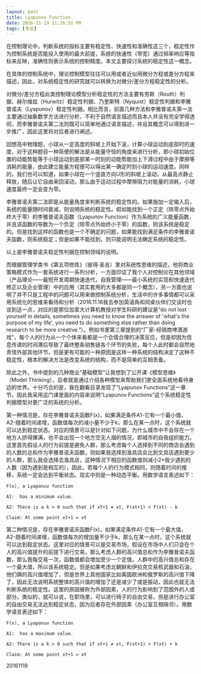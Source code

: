 ```yaml
---
layout: post
title: Lyapunov Function
date: 2016-11-19 11:26:51 PM 
tags: [专业]  
---
```


    

在控制理论中，判断系统的指标主要有稳定性、快速性和准确性这三个，稳定性作为控制系统是否能投入使用的最大前提，系统的快速性（带宽）通过频率响应等指标来反映，准确性则表示系统的控制精度。本文主要探讨系统的稳定性这一概念。

在具体的控制系统中，理论控制模型往往可以用或者近似用微分方程或差分方程来描述，因此，对系统稳定性的研究就可以转换为对微分/差分方程稳定性的分析。

对微分/差分方程此类控制理论模型分析稳定性的方法主要有劳斯（Routh）判据、赫尔维兹（Hurwitz）稳定性判据、乃奎斯特（Nyquist）稳定性判据和李雅普诺夫（Lyapunov）稳定性判据。相比而言，前面几种方法和李雅普诺夫第一法主要通过抽象数学方法进行分析，不利于自然语言描述而且本人并没有完全学得透彻，而李雅普诺夫第二法则既可以简单地通过语言描述，并且其概念可以得到进一步推广，因此这里将对后者进行阐述。

回想高中物理题，小球从一定高度的斜坡上开始下滚，计算小球运动到底部时的速度，对于这种题目一种简便的解法是从能量守恒的角度来进行分析，即小球初始位置的动能势能等于小球运动到底部某一时刻的动能势能加上下滑过程中由于摩擦等消耗的能量，由此建立能量方程便可以得出某一确定时刻小球的运动速度。同样的，我们也可以知道，如果小球在一个竖直方向U形的斜坡上滚动，从最高点静止释放，随后让它自由来回滚动，那么由于运动过程中摩擦阻力对能量的消耗，小球速度最终一定会变为零。

李雅普诺夫第二法即是从能量角度来判断系统的稳定性的。如果施加一定输入后，系统的能量随时间衰减，则说明系统的稳定性。假如能找到一个正定（除零点外始终大于零）的李雅普诺夫函数（Lyapunov Function）作为系统的广义能量函数，并且该函数的导数为一个负定（除零点外始终小于零）的函数，则该系统是稳定的。但是找到这样的函数也是一个不确定的问题，如果能找到满足条件的李雅普诺夫函数，则系统稳定；但是如果不能找到，则只能说明无法确定系统的稳定性。

以上是李雅普诺夫稳定性判据在控制领域的说明。

而根据管理学类书《第五项修炼》（彼得·圣吉）里对系统性思维的描述，他将商业策略模式作为一套系统进行一系列分析，一方面印证了我个人对控制论在其他领域（产品理论——最短开发周期快速迭代，自我管理——最小系统的实现和快速迭代修正以及企业管理）中的应用（其实套用的大多都是同一个概念），另一方面也说明了并不只是工程中的问题可以用来做控制系统分析，生活中的许多事情都可以采用系统化的思维来看待和分析（2016.11.16我去参加英语角和同桌伙伴们交谈时也谈到这一点，对应的是那位加拿大计算机教授对学生科研的建议是“do not lost yourself in details, sometimes you need to know the answer of 'what's the purpose of my life', you need to do something else rather than doing research to be more creative.”）。例如书里第三章提到的“厂家-经销商啤酒游戏”，每个人的行为从一个个体来看都是一个合情合理的决策反应，但是却因为信息传递的时间滞后导致了最终整条销售链各个环节的失败，每个人此时都会自然地责怪外部其他环节，但是更有可能的一种原因是这样一种系统的结构决定了这种不稳定性，根本的解决方法是改变系统的结构，而不是简单的互相责备。

除此之外，书中提到的几种商业“基础模型”让我想到了公开课《模型思维》（Model Thinking），后者就是通过介绍各种模型来帮助我们更全面系统地看待身边的世界。十分巧合的是，我在翻看目录发现了“Lyapunov Functions”这一章节。因此我采用这门课里面的内容来说明“Lyapunov Functions”这个系统稳定性判据模型对更广泛的系统的分析。

第一种情况是，存在李雅普诺夫函数F(x)，如果满足条件A1-它有一个最小值，A2-随着时间递增，函数值每次的减小量不少于k，那么在某一点时，这个系统就可以达到稳定状态。对应的情景可以是针对如下问题，为什么城市中不会存在一个地方人挤得爆满，也不会出现一个地方空无人烟的情况，即城市的自我组织能力。这里首先假设人的行为前提是避免人群，那么考虑每个人选择到不同的商店会遇到的人数的总和作为李雅普诺夫函数，则如果我选择到渔具店会比到文具店遇到更少的人群，那么我会选择去渔具店，这种情况下相应的函数值则减小2*我少遇到的人数（因为遇到是相互的），因此，若每个人的行为模式相同，则随着时间的推移，系统一定会达到平衡状态。现实中则是一种动态平衡。用数学语言表述如下：

    F(x), a Lyaponuv function

    A1:  has a minimum value.  

    A2: There is a k > 0 such that if xt+1 ≠ xt, F(xt+1) < F(xt) - k 

    Claim: At some point xt+1 = xt  

第二种情况是，存在李雅普诺夫函数F(x)，如果满足条件A1-它有一个最大值，A2-随着时间递增，函数值每次的增加量不少于k，那么在某一点时，这个系统就可以达到稳定状态。这里对应的情景可以是交易市场，假设在市场中人们只会在个人的高兴值提升的前提下进行交易，那么考虑人群的高兴值总和作为李雅普诺夫函数，那么我每交易一次，函数值都会增加至少一个定值，人群中的高兴值总和存在一个最大值，所以该系统稳定。但是如果考虑北朝鲜和伊拉克交易核武器和石油，他们俩的高兴值增加了，但是世界上其他国家比如美国欧洲和俄罗斯的高兴值下降了，因此无法说明系统整体的高兴值的增加了还是减少了或是振动，因此也就无法判断系统的稳定性。这里的原因被称为外部因素，人的行为影响到了范围外的人或部分。类似的，就可以说，在职场里，可以进行椅子的自由交易，但是进行办公室的自由交易无法达到稳定状态，因为后者存在外部因素（办公室互相隔邻）。用数学语言表述如下：

    F(x), a Lyaponuv function

    A1:  has a maximum value.  

    A2: There is a k > 0 such that if xt+1 ≠ xt, F(xt+1) > F(xt) + k 

    Claim: At some point xt+1 = xt  


20161119